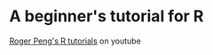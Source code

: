 # A beginner's tutorial for R

[Roger Peng's R tutorials](https://www.youtube.com/playlist?list=PLjTlxb-wKvXPqyY3FZDO8GqIaWuEDy-Od) on youtube